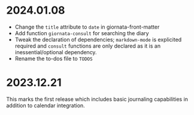 # 2024.01.08

-   Change the `title` attribute to `date` in giornata-front-matter
-   Add function `giornata-consult` for searching the diary
-   Tweak the declaration of dependencies; `markdown-mode` is explicited
	required and `consult` functions are only declared as it is an
	inessential/optional dependency.
-   Rename the to-dos file to `TODOS`

# 2023.12.21

This marks the first release which includes basic journaling capabilities in
addition to calendar integration.
